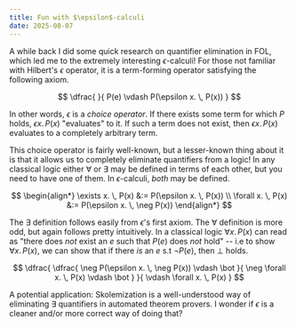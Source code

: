```yaml
---
title: Fun with $\epsilon$-calculi
date: 2025-08-07
---
```


A while back I did some quick research on quantifier elimination in FOL, which led me to the extremely interesting $\epsilon$-calculi! For those not familiar with Hilbert's $\epsilon$ operator, it is a term-forming operator satisfying the following axiom.

$$
\dfrac{
}{
  P(e) \vdash P(\epsilon x. \, P(x))
}
$$

In other words, $\epsilon$ is a _choice operator_. If there exists some term for which $P$ holds, $\epsilon x. \, P(x)$ "evaluates" to it. If such a term does not exist, then $\epsilon x. \, P(x)$ evaluates to a completely arbitrary term.

This choice operator is fairly well-known, but a lesser-known thing about it is that it allows us to completely eliminate quantifiers from a logic! In any classical logic either $\forall$ or $\exists$ may be defined in terms of each other, but you need to have one of them. In $\epsilon$-calculi, _both_ may be defined.

$$
\begin{align*}
\exists x. \, P(x) &:= P(\epsilon x. \, P(x)) \\
\forall x. \, P(x) &:= P(\epsilon x. \, \neg P(x))
\end{align*}
$$

The $\exists$ definition follows easily from $\epsilon$'s first axiom. The $\forall$ definition is more odd, but again follows pretty intuitively. In a classical logic $\forall x. \, P(x)$ can read as "there does _not_ exist an $e$ such that $P(e)$ does _not_ hold" -- i.e to show $\forall x. \, P(x)$, we can show that if there _is_ an $e$ s.t $\neg P(e)$, then $\bot$ holds.

$$
\dfrac{
  \dfrac{
    \neg P(\epsilon x. \, \neg P(x)) \vdash \bot
  }{
    \neg \forall x. \, P(x) \vdash \bot
  }
}{
  \vdash \forall x. \, P(x)
}
$$

A potential application: Skolemization is a well-understood way of eliminating $\exists$ quantifiers in automated theorem provers. I wonder if $\epsilon$ is a cleaner and/or more correct way of doing that?
